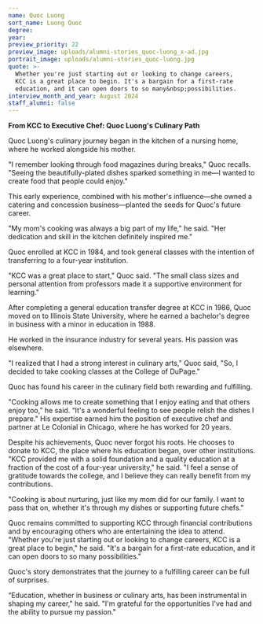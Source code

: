 ```yaml
---
name: Quoc Luong
sort_name: Luong Quoc
degree:
year:
preview_priority: 22
preview_image: uploads/alumni-stories_quoc-luong_x-ad.jpg
portrait_image: uploads/alumni-stories_quoc-luong.jpg
quote: >-
  Whether you're just starting out or looking to change careers,
  KCC is a great place to begin. It's a bargain for a first-rate
  education, and it can open doors to so many&nbsp;possibilities.
interview_month_and_year: August 2024
staff_alumni: false
---
```

**From KCC to Executive Chef: Quoc Luong's Culinary Path**

Quoc Luong's culinary journey began in the kitchen of a nursing home, where he worked alongside his mother.

"I remember looking through food magazines during breaks," Quoc recalls. "Seeing the beautifully-plated dishes sparked something in me—I wanted to create food that people could enjoy."

This early experience, combined with his mother's influence&mdash;she owned a catering and concession business&mdash;planted the seeds for Quoc's future career.

"My mom's cooking was always a big part of my life," he said. "Her dedication and skill in the kitchen definitely inspired me."

Quoc enrolled at KCC in 1984, and took general classes with the intention of transferring to a four-year institution.

"KCC was a great place to start," Quoc said. "The small class sizes and personal attention from professors made it a supportive environment for learning."

After completing a general education transfer degree at KCC in 1986, Quoc moved on to Illinois State University, where he earned a bachelor's degree in business with a minor in education in 1988.

He worked in the insurance industry for several years. His passion was elsewhere.

"I realized that I had a strong interest in culinary arts," Quoc said, "So, I decided to take cooking classes at the College of DuPage."

Quoc has found his career in the culinary field both rewarding and fulfilling.

"Cooking allows me to create something that I enjoy eating and that others enjoy too,” he said. “It's a wonderful feeling to see people relish the dishes I prepare." His expertise earned him the position of executive chef and partner at Le Colonial in Chicago, where he has worked for 20 years.

Despite his achievements, Quoc never forgot his roots. He chooses to donate to KCC, the place where his education began, over other institutions. "KCC provided me with a solid foundation and a quality education at a fraction of the cost of a four-year university," he said. "I feel a sense of gratitude towards the college, and I believe they can really benefit from my contributions.

"Cooking is about nurturing, just like my mom did for our family. I want to pass that on, whether it's through my dishes or supporting future chefs."

Quoc remains committed to supporting KCC through financial contributions and by encouraging others who are entertaining the idea to attend. "Whether you're just starting out or looking to change careers, KCC is a great place to begin," he said. "It's a bargain for a first-rate education, and it can open doors to so many possibilities."

Quoc's story demonstrates that the journey to a fulfilling career can be full of surprises.

“Education, whether in business or culinary arts, has been instrumental in shaping my career," he said. "I'm grateful for the opportunities I've had and the ability to pursue my passion."
